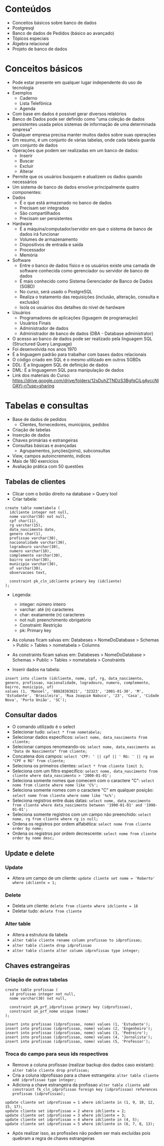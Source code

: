 # Conteúdos
- Conceitos básicos sobre banco de dados
- Postgresql
- Banco de dados de Pedidos (básico ao avançado)
- Tópicos especiais
- Álgebra relacional
- Projeto de banco de dados

# Conceitos básicos
- Pode estar presente em qualquer lugar independente do uso de tecnologia
- Exemplos
  - Caderno
  - Lista Telefônica
  - Agenda
- Com base em dados é possível gerar diversos relatórios
- Banco de Dados pode ser definido como "uma coleção de dados persistentes usada pelos sistemas de informação de uma determinada empresa"
- Qualquer empresa precisa manter muitos dados sobre suas operações
- Em resumo, é um conjunto de várias tabelas, onde cada tabela guarda um conjunto de dados
- Operações que podem ser realizadas em um banco de dados:
  - Inserir
  - Buscar
  - Excluir
  - Alterar
- Permite que os usuários busquem e atualizem os dados quando necessários
- Um sistema de banco de dados envolve principalmente quatro componentes:
 - Dados
   - É o que está armazenado no banco de dados
   - Precisam ser integrados
   - São compartilhados
   - Precisam ser persistentes
 - Hardware
   - É a máquina/computador/servidor em que o sistema de banco de dados irá funcionar
   - Volumes de armazenamento
   - Dispositivos de entrada e saída
   - Processador
   - Memória
 - Software
   - Entre o banco de dados físico e os usuários existe uma camada de software conhecida como gerenciador ou servidor de banco de dados
   - É mais conhecido como Sistema Gerenciador de Banco de Dados (SGBD)
   - No curso, será usado o PostgreSQL
   - Realiza o tratamento das requisições (inclusão, alteração, consulta e exclusão)
   - Isola os usuários dos detalhes do nível de hardware
 - Usuários
   - Programadores de aplicações (liguagem de programação)
   - Usuários Finais
   - Administrador de dados
   - Administrador de banco de dados (DBA - Database administrator)
- O acesso ao banco de dados pode ser realizado pela linguagem SQL (Structured Query Language)
- Foi desenvolvida nos anos 1970
- É a linguagem padrão para trabalhar com bases dados relacionais
- O código criado em SQL é o mesmo utilizado em outros SGBDs
- DDL: É a linguagem SQL de definição de dados
- DML: É a linguagemm SQL para manipulação de dados
- Link dos materiais do Curso: https://drive.google.com/drive/folders/12sDuhZTNDzS3BgfqCiLgAyccNlOAYj-n?usp=sharing

# Tabelas e consultas
- Base de dados de pedidos
   - Clientes, fornecedores, municípios, pedidos
- Criação de tabelas
- Inserção de dados
- Chaves primárias e estrangeiras
- Consultas básicas e avançadas
  - Agrupamentos, junções(joins), subconsultas
- View, campos autoincremento, índices
- Mais de 180 exercícios
- Avaliação prática com 50 questões

## Tabelas de clientes
- Clicar com o botão direito na database > Query tool
- Criar tabela:
```
create table nometabela (
  idcliente integer not null,
  nome varchar(50) not null,
  cpf char(11),
  rg varchar(15),
  data_nascimento date,
  genero char(1),
  profissao varchar(30),
  nacionalidade varchar(30),
  logradouro varchar(30),
  numero varchar(10),
  complemento varchar(30),
  bairro varchar(30),
  municipio varchar(30),
  uf varchar(30),
  observacoes text,

  constraint pk_cln_idcliente primary key (idcliente)
);
```
- Legenda:
  - integer: número inteiro
  - varchar: até (n) caracteres
  - char: exatamente (n) caracteres
  - not null: preenchimento obrigatório
  - Constraint: Restrição
  - pk: Primary key

- As colunas ficam salvas em: Databeses > NomeDoDatabase > Schemas > Public > Tables > nometabela > Columns
- As constraints ficam salvas em: Databeses > NomeDoDatabase > Schemas > Public > Tables > nometabela > Constraints

- Inserir dados na tabela:
```
insert into cliente (idcliente, nome, cpf, rg, data_nascimento, genero, profissao, nacionalidade, logradouro, numero, complemento, bairro, municipio, uf)
values (1, 'Manoel', '88828383821', '32323', '2001-01-30', 'M', 'Estudante', 'Brasileira', 'Rua Joaquim Nabuco', '23', 'Casa', 'Cidade Nova', 'Porto União', 'SC');
```

## Consultar dados
- O comando utilizado é o select
- Selecionar tudo: `select * from nometabela;`
- Selecionar dados específicos: `select nome, data_nascimento from cliente;`
- Selecionar campos renomeando-os: `select nome, data_nascimento as "Data de Nascimento" from cliente;`
- Concatena dois campos: `select 'CPF: ' || cpf || ' RG: ' || rg as "CPF e RG" from cliente;`
- Seleciona os primeiros clientes: `select * from cliente limit 3;`
- Seleciona com um filtro específico: `select nome, data_nascimento from cliente where data_nascimento > '2000-01-01';`
- Seleciona somente nomes que comecem com o caractere "C": `select nome from cliente where nome like 'C%';`
- Seleciona somente nomes com o caractere "C" em qualquer posição: `select nome from cliente where nome like '%c%';`
- Seleciona registros entre duas datas: `select nome, data_nascimento from cliente where data_nascimento between '1990-01-01' and '1998-01-01';`
- Seleciona somente registros com um campo não preenchido: `select nome, rg from cliente where rg is null;`
- Ordena os registros por ordem alfabética: `select nome from cliente order by nome;`
- Ordena os registros por ordem decrescente: `select nome from cliente order by nome desc;`

## Update e delete
### Update
- Altera um campo de um cliente: `update cliente set nome = 'Roberto' where idcliente = 1;`

### Delete
- Deleta um cliente: `delete from cliente where idcliente = 16`
- Deletar tudo: `delete from cliente`

### Alter table
- Altera a estrutura da tabela
- `alter table cliente rename column profissao to idprofissao;`
- `alter table cliente drop idprofissao`
- `alter table cliente alter column idprofissao type integer;`

## Chaves estrangeiras

### Criação de outras tabelas
```
create table profissao (
  id profissao integer not null,
  nome varchar(30) not null,

  constraint pk_prf_idprofissao primary key (idprofissao),
  constraint un_prf_nome unique (nome)
);

insert into profissao (idprofissao, nome) values (1, 'Estudante');
insert into profissao (idprofissao, nome) values (2, 'Engenheiro');
insert into profissao (idprofissao, nome) values (3, 'Pedreiro');
insert into profissao (idprofissao, nome) values (4, 'Jornalista');
insert into profissao (idprofissao, nome) values (5, 'Professor');
```

### Troca do campo para seus ids respectivos
- Remove a coluna profissao (realizar backup dos dados caso existam): `alter table cliente drop profissao;`
- Cria a coluna idprofissao para a chave estrangeira: `alter table cliente add idprofissao type integer;`
- Adiciona a chave estrangeira da profissao `alter table cliente add constraint fk_cln_idprofissao foreign key (idprofissao) references profissao (idprofissao);`
```
update cliente set idprofissao = 1 where idcliente in (1, 9, 10, 12, 15, 17);
update cliente set idprofissao = 2 where idcliente = 2;
update cliente set idprofissao = 3 where idcliente = 3;
update cliente set idprofissao = 4 where idcliente in (4, 5);
update cliente set idprofissao = 5 where idcliente in (6, 7, 8, 13);
```
- Após realizar isso, as profissões não podem ser mais excluídas pois quebram a regra de chaves estrangeiras

